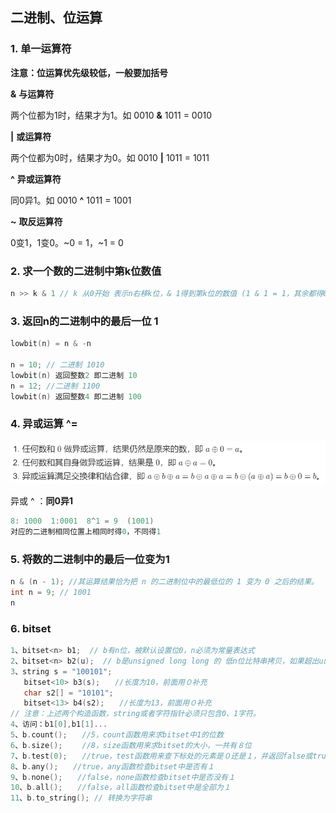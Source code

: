 ## 二进制、位运算 

### 1. 单一运算符

**注意：位运算优先级较低，一般要加括号**

**&**  **与运算符**

两个位都为1时，结果才为1。如 0010 **&** 1011 = 0010

**|**  **或运算符**

两个位都为0时，结果才为0。如 0010 **|** 1011 = 1011

**^**  **异或运算符**

同0异1。如 0010 **^** 1011 = 1001

**~**  **取反运算符**

0变1，1变0。~0 = 1，~1 = 0

### 2. 求一个数的二进制中第k位数值

```c++
n >> k & 1 // k 从0开始 表示n右移k位，& 1得到第k位的数值 (1 & 1 = 1，其余都得0 )
```

### 3. 返回n的二进制中的最后一位 1

```c++
lowbit(n) = n & -n

n = 10; // 二进制 1010 
lowbit(n) 返回整数2 即二进制 10
n = 12; //二进制 1100
lowbit(n) 返回整数4 即二进制 100
```

### 4. 异或运算  ^=  

![image-20220803130752576](typora文档图片/image-20220803130752576.png)

异或  ^ ：**同0异1**

```c++
8: 1000  1:0001  8^1 = 9  (1001)
对应的二进制相同位置上相同时得0，不同得1
```

### 5. 将数的二进制中的最后一位变为1

```c++
n & (n - 1); //其运算结果恰为把 n 的二进制位中的最低位的 1 变为 0 之后的结果。
int n = 9; // 1001
n 
```

### 6. bitset

```c++
1、bitset<n> b1;  // b有n位，被默认设置位0，n必须为常量表达式
2、bitset<n> b2(u);  // b是unsigned long long 的 低n位比特串拷贝，如果超出u的位数，剩余的被设置为0
3、string s = "100101";
   bitset<10> b3(s);　　//长度为10，前面用０补充
   char s2[] = "10101";
   bitset<13> b4(s2);　　//长度为13，前面用０补充
// 注意：上述两个构造函数，string或者字符指针必须只包含0、1字符。
4、访问：b1[0],b1[1]...
5、b.count();　　//5，count函数用来求bitset中1的位数
6、b.size();　　 //8，size函数用来求bitset的大小，一共有８位
7、b.test(0);　　//true，test函数用来查下标处的元素是０还是１，并返回false或true，此处foo[0]为１，返回true
8、b.any();　　//true，any函数检查bitset中是否有１
9、b.none();　　//false，none函数检查bitset中是否没有１
10、b.all();　　//false，all函数检查bitset中是全部为１
11、b.to_string(); // 转换为字符串
```

